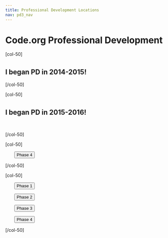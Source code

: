 ```yaml
---
title: Professional Development Locations
nav: pd3_nav
---
```


# Code.org Professional Development #

[col-50]

<h2 style="margin-top:35px">I began PD in 2014-2015!</h2>


[/col-50]

[col-50]

<h2 style="margin-top:35px">I began PD in 2015-2016!</h2>

<br/>

[/col-50]


<div style="clear:both"/>

[col-50]

&nbsp;&nbsp;&nbsp;&nbsp;&nbsp;&nbsp;
[<button>Phase 4</button>](http://code.org/educate/pd3/1)

[/col-50]

[col-50]

&nbsp;&nbsp;&nbsp;&nbsp;&nbsp;&nbsp;
[<button>Phase 1</button>](http://code.org/educate/pd3/phase1)

&nbsp;&nbsp;&nbsp;&nbsp;&nbsp;&nbsp;
[<button>Phase 2</button>](http://code.org/educate/pd3/phase2)

&nbsp;&nbsp;&nbsp;&nbsp;&nbsp;&nbsp;
[<button>Phase 3</button>](http://code.org/educate/pd3/phase3)

&nbsp;&nbsp;&nbsp;&nbsp;&nbsp;&nbsp;
[<button>Phase 4</button>](http://code.org/educate/pd3/phase4)

[/col-50]